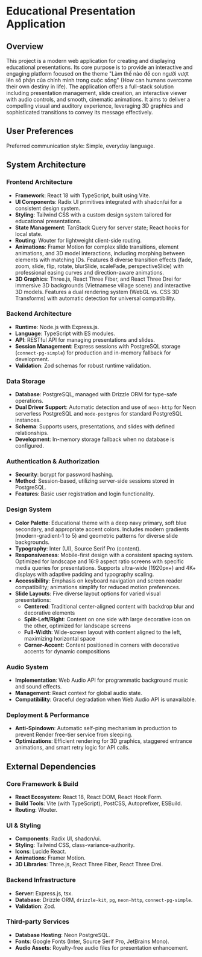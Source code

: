 # Educational Presentation Application

## Overview
This project is a modern web application for creating and displaying educational presentations. Its core purpose is to provide an interactive and engaging platform focused on the theme "Làm thế nào để con người vượt lên số phận của chính mình trong cuộc sống" (How can humans overcome their own destiny in life). The application offers a full-stack solution including presentation management, slide creation, an interactive viewer with audio controls, and smooth, cinematic animations. It aims to deliver a compelling visual and auditory experience, leveraging 3D graphics and sophisticated transitions to convey its message effectively.

## User Preferences
Preferred communication style: Simple, everyday language.

## System Architecture
### Frontend Architecture
- **Framework**: React 18 with TypeScript, built using Vite.
- **UI Components**: Radix UI primitives integrated with shadcn/ui for a consistent design system.
- **Styling**: Tailwind CSS with a custom design system tailored for educational presentations.
- **State Management**: TanStack Query for server state; React hooks for local state.
- **Routing**: Wouter for lightweight client-side routing.
- **Animations**: Framer Motion for complex slide transitions, element animations, and 3D model interactions, including morphing between elements with matching IDs. Features 8 diverse transition effects (fade, zoom, slide, flip, rotate, blurSlide, scaleFade, perspectiveSlide) with professional easing curves and direction-aware animations.
- **3D Graphics**: Three.js, React Three Fiber, and React Three Drei for immersive 3D backgrounds (Vietnamese village scene) and interactive 3D models. Features a dual rendering system (WebGL vs. CSS 3D Transforms) with automatic detection for universal compatibility.

### Backend Architecture
- **Runtime**: Node.js with Express.js.
- **Language**: TypeScript with ES modules.
- **API**: RESTful API for managing presentations and slides.
- **Session Management**: Express sessions with PostgreSQL storage (`connect-pg-simple`) for production and in-memory fallback for development.
- **Validation**: Zod schemas for robust runtime validation.

### Data Storage
- **Database**: PostgreSQL, managed with Drizzle ORM for type-safe operations.
- **Dual Driver Support**: Automatic detection and use of `neon-http` for Neon serverless PostgreSQL and `node-postgres` for standard PostgreSQL instances.
- **Schema**: Supports users, presentations, and slides with defined relationships.
- **Development**: In-memory storage fallback when no database is configured.

### Authentication & Authorization
- **Security**: bcrypt for password hashing.
- **Method**: Session-based, utilizing server-side sessions stored in PostgreSQL.
- **Features**: Basic user registration and login functionality.

### Design System
- **Color Palette**: Educational theme with a deep navy primary, soft blue secondary, and appropriate accent colors. Includes modern gradients (modern-gradient-1 to 5) and geometric patterns for diverse slide backgrounds.
- **Typography**: Inter (UI), Source Serif Pro (content).
- **Responsiveness**: Mobile-first design with a consistent spacing system. Optimized for landscape and 16:9 aspect ratio screens with specific media queries for presentations. Supports ultra-wide (1920px+) and 4K+ displays with adaptive padding and typography scaling.
- **Accessibility**: Emphasis on keyboard navigation and screen reader compatibility; animations simplify for reduced motion preferences.
- **Slide Layouts**: Five diverse layout options for varied visual presentations:
  - **Centered**: Traditional center-aligned content with backdrop blur and decorative elements
  - **Split-Left/Right**: Content on one side with large decorative icon on the other, optimized for landscape screens
  - **Full-Width**: Wide-screen layout with content aligned to the left, maximizing horizontal space
  - **Corner-Accent**: Content positioned in corners with decorative accents for dynamic compositions

### Audio System
- **Implementation**: Web Audio API for programmatic background music and sound effects.
- **Management**: React context for global audio state.
- **Compatibility**: Graceful degradation when Web Audio API is unavailable.

### Deployment & Performance
- **Anti-Spindown**: Automatic self-ping mechanism in production to prevent Render free-tier service from sleeping.
- **Optimizations**: Efficient rendering for 3D graphics, staggered entrance animations, and smart retry logic for API calls.

## External Dependencies
### Core Framework & Build
- **React Ecosystem**: React 18, React DOM, React Hook Form.
- **Build Tools**: Vite (with TypeScript), PostCSS, Autoprefixer, ESBuild.
- **Routing**: Wouter.

### UI & Styling
- **Components**: Radix UI, shadcn/ui.
- **Styling**: Tailwind CSS, class-variance-authority.
- **Icons**: Lucide React.
- **Animations**: Framer Motion.
- **3D Libraries**: Three.js, React Three Fiber, React Three Drei.

### Backend Infrastructure
- **Server**: Express.js, tsx.
- **Database**: Drizzle ORM, `drizzle-kit`, `pg`, `neon-http`, `connect-pg-simple`.
- **Validation**: Zod.

### Third-party Services
- **Database Hosting**: Neon PostgreSQL.
- **Fonts**: Google Fonts (Inter, Source Serif Pro, JetBrains Mono).
- **Audio Assets**: Royalty-free audio files for presentation enhancement.